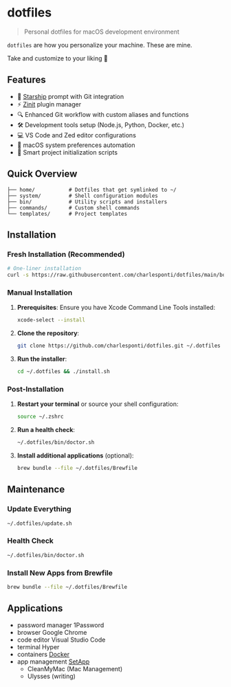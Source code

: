 # dotfiles

> Personal dotfiles for macOS development environment

`dotfiles` are how you personalize your machine. These are mine.

Take and customize to your liking 💁

## Features

- 🚀 [Starship](https://starship.rs/) prompt with Git integration
- ⚡ [Zinit](https://github.com/zdharma-continuum/zinit) plugin manager
- 🔍 Enhanced Git workflow with custom aliases and functions
- 🛠️ Development tools setup (Node.js, Python, Docker, etc.)
- 💻 VS Code and Zed editor configurations
- 🍎 macOS system preferences automation
- 📁 Smart project initialization scripts

## Quick Overview

```
├── home/           # Dotfiles that get symlinked to ~/
├── system/         # Shell configuration modules
├── bin/            # Utility scripts and installers
├── commands/       # Custom shell commands
└── templates/      # Project templates
```

## Installation

### Fresh Installation (Recommended)

```bash
# One-liner installation
curl -s https://raw.githubusercontent.com/charlesponti/dotfiles/main/bootstrap.sh | bash
```

### Manual Installation

1. **Prerequisites**: Ensure you have Xcode Command Line Tools installed:
   ```bash
   xcode-select --install
   ```

2. **Clone the repository**:
   ```bash
   git clone https://github.com/charlesponti/dotfiles.git ~/.dotfiles
   ```

3. **Run the installer**:
   ```bash
   cd ~/.dotfiles && ./install.sh
   ```

### Post-Installation

1. **Restart your terminal** or source your shell configuration:
   ```bash
   source ~/.zshrc
   ```

2. **Run a health check**:
   ```bash
   ~/.dotfiles/bin/doctor.sh
   ```

3. **Install additional applications** (optional):
   ```bash
   brew bundle --file ~/.dotfiles/Brewfile
   ```

## Maintenance

### Update Everything
```bash
~/.dotfiles/update.sh
```

### Health Check
```bash
~/.dotfiles/bin/doctor.sh
```

### Install New Apps from Brewfile
```bash
brew bundle --file ~/.dotfiles/Brewfile
```

## Applications

- password manager 1Password
- browser Google Chrome
- code editor Visual Studio Code
- terminal Hyper
- containers [Docker](https://docs.docker.com/desktop/install/mac-install/)
- app management [SetApp](https://setapp.com/download)
  - CleanMyMac (Mac Management)
  - Ulysses (writing)

